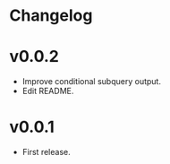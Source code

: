# Changelog

# v0.0.2
* Improve conditional subquery output.
* Edit README.

# v0.0.1
* First release.
